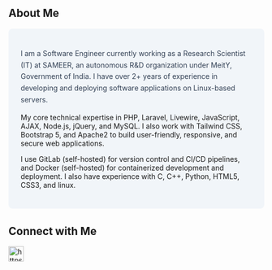 ## About Me
<div style="background-color: #F1F5F9; padding: 1.5rem; border-radius: 0.5rem; margin-bottom: 2rem;">
  <p style="color: #334155; line-height: 1.625;">
   I am a Software Engineer currently working as a Research Scientist (IT) at SAMEER, an autonomous R&D organization under MeitY, Government of India. I have over 2+ years of experience in developing and deploying software applications on Linux-based servers.

My core technical expertise in PHP, Laravel, Livewire, JavaScript, AJAX, Node.js, jQuery, and MySQL. I also work with Tailwind CSS, Bootstrap 5, and Apache2 to build user-friendly, responsive, and secure web applications.

I use GitLab (self-hosted) for version control and CI/CD pipelines, and Docker (self-hosted) for containerized development and deployment. I also have experience with C, C++, Python, HTML5, CSS3,  and linux.
  </p>
</div>

## Connect with Me
<p align="left">
<a href="https://www.linkedin.com/in/reddyaman/" target="blank"><img align="center" src="https://raw.githubusercontent.com/rahuldkjain/github-profile-readme-generator/master/src/images/icons/Social/linked-in-alt.svg" alt="https://www.linkedin.com/in/reddyaman/" height="30" width="30" /></a>
</p>
